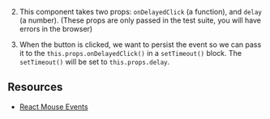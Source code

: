 

2. This component takes two props: `onDelayedClick` (a function), and `delay` (a number). (These props are only passed in the test suite, you will have errors in the browser)



3. When the button is clicked, we want to persist the event so we can pass it to the `this.props.onDelayedClick()` in a `setTimeout()` block. The `setTimeout()` will be set to `this.props.delay`.


## Resources

- [React Mouse Events](https://facebook.github.io/react/docs/events.html#mouse-events)
